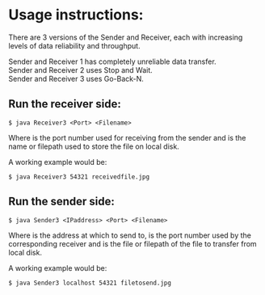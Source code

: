 Usage instructions:
===================
There are 3 versions of the Sender and Receiver, each with increasing levels of data reliability and throughput.

Sender and Receiver 1 has completely unreliable data transfer.  
Sender and Receiver 2 uses Stop and Wait.  
Sender and Receiver 3 uses Go-Back-N.

Run the receiver side:
-------------------------
    $ java Receiver3 <Port> <Filename>

Where <Port> is the port number used for receiving from the sender and <Filename> is the name or filepath used to store the file on local disk.

A working example would be:

    $ java Receiver3 54321 receivedfile.jpg

Run the sender side:
-----------------------
    $ java Sender3 <IPaddress> <Port> <Filename>

Where <IPaddress> is the address at which to send to, <Port> is the port number used by the corresponding receiver and <Filename> is the file or filepath of the file to transfer from local disk.

A working example would be:

    $ java Sender3 localhost 54321 filetosend.jpg
